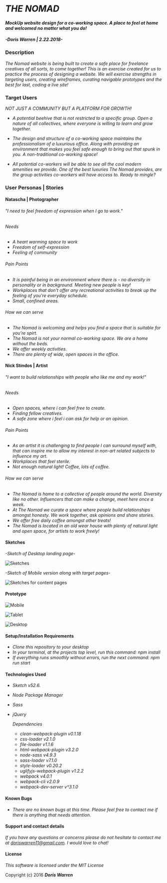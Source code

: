 # _THE NOMAD_

#### _MockUp website design for a co-working space. A place to feel at home and welcomed no matter what you do!_

####  _**-Doris Warren | 2.22.2018-**_

### Description

_The Nomad website is being built to create a safe place for freelance creatives of all sorts, to come together! This is an exercise created for us to practice the process of designing a website. We will exercise strengths in targeting users, creating wireframes, curating navigable prototypes and the best for last, coding a live site!_

### Target Users

 _NOT JUST A COMMUNITY BUT A PLATFORM FOR GROWTH!_

* _A potential beehive that is not restricted to a specific group. Open a nature of all collectives, where everyone is willing to learn and grow together._

* _The design and structure of a co-working space maintains the professionalism of a luxurious office. Along with providing an environment that makes you feel safe enough to bring out that spunk in you. A non-traditional co-working space!_

* _All potential co-workers will be able to see all the cool modern amenities we provide. One of the best luxuries The Nomad provides, are the group activities co-workers will have access to. Ready to mingle?_

### User Personas | Stories

#### Natascha | Photographer  

###### "I need to feel freedom of expression when I go to work."

###### Needs

* _A heart warming space to work_
* _Freedom of self-expression_
* _Feeling of community_

###### Pain Points

* _It is painful being in an environment where there is - no diversity in personality or in background. Meeting new people is key!_
* _Workplaces that don't offer any recreational activities to break up the feeling of you're everyday schedule._
* _Small, confined areas._

###### How we can serve

* _The Nomad is welcoming and helps you find a space that is suitable for you're spirt._
* _The Nomad is not your normal co-working space. We are a home without the beds._
* _We offer weekly activities._
* _There are plenty of wide, open spaces in the office._

#### Nick Stindos | Artist  

###### "I want to build relationships with people who like me and my work!"

###### Needs

* _Open spaces, where i can feel free to create._
* _Finding fellow creatives._
* _A safe zone where i feel i can ask for help or an opinion._

###### Pain Points

* _As an artist it is challenging to find people I can surround myself with, that can inspire me to allow my interest in non-art related subjects to influence my art._
* _Workplaces that feel sterile._
* _Not enough natural light! Coffee, lots of coffee._

###### How we can serve

* _The Nomad is home to a collective of people around the world. Diversity like no other. Influencers that can make a change, meet here once a week._
* _At The Nomad we curate a space where people build relationships amongst honesty. We work together, ask opinions and share stories._
* _We offer free daily coffee amongst other treats!_
* _The Nomad is located in an old wear house with plenty of natural light and open space, for artists to work freely!_

#### Sketches
_-Sketch of Desktop landing page-_

![Sketches](src/img/sketching.JPG)

_-Sketch of Mobile version along with target pages-_

![Sketches for content pages](src/img/infopages.JPG)

#### Prototype

![Mobile](src/img/mobile.png)


![Tablet](src/img/tablet.png)


![Desktop](src/img/desktop.png)

#### Setup/Installation Requirements

* _Clone this repository to your desktop_
* _In your terminal, at the projects top level, run this command:
    npm install_
* _If everything runs smoothly without errors, run the next command:
    npm run start_

#### Technologies Used

* _Sketch v52.6._
* _Node Package Manager_
* _Sass_
* _jQuery_

  _Dependencies_
  * _clean-webpack-plugin v0.1.18_
  * _css-loader v2.1.0_
  * _file-loader v1.1.6_
  * _html-webpack-plugin v3.2.0_
  * _node-sass v4.9.3_
  * _sass-loader v7.1.0_
  * _style-loader v0.20.2_
  * _uglifyjs-webpack-plugin v1.2.2_
  * _webpack v4.0.1_
  * _webpack-cli v2.0.9_
  * _webpack-dev-server v^3.1.0_

#### Known Bugs
* _There are no known bugs at this time. Please feel free to contact me if there is anything that needs attention._  

#### Support and contact details

_If you have any questions or concerns please do not hesitate to contact me at doriswarren11@gmail.com. I would love to chat!_


#### License

*This software is licensed under the MIT License*

Copyright (c) 2016 **_Doris Warren_**
